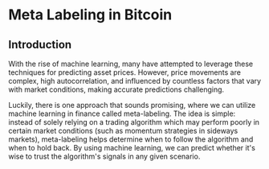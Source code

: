 # Meta Labeling in Bitcoin

## Introduction

With the rise of machine learning, many have attempted to leverage these techniques for predicting asset prices. However, price movements are complex, high autocorrelation, and influenced by countless factors that vary with market conditions, making accurate predictions challenging.

Luckily, there is one approach that sounds promising, where we can utilize machine learning in finance called meta-labeling. The idea is simple: instead of solely relying on a trading algorithm which may perform poorly in certain market conditions (such as momentum strategies in sideways markets), meta-labeling helps determine when to follow the algorithm and when to hold back. By using machine learning, we can predict whether it's wise to trust the algorithm's signals in any given scenario.
